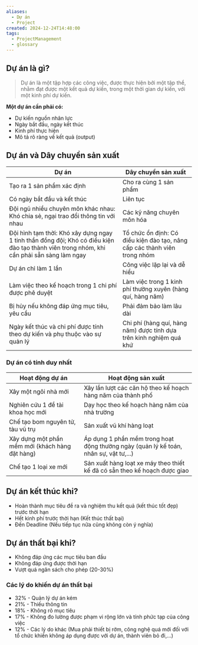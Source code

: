 ```yaml
---
aliases:
  - Dự án
  - Project
created: 2024-12-24T14:48:00
tags:
  - ProjectManagement
  - glossary
---
```

## Dự án là gì?

> Dự án là một tập hợp các công việc, được thực hiện bởi một tập thể, nhằm đạt được một kết quả dự kiến, trong một thời gian dự kiến, với một kinh phí dự kiến.

**Một dự án cần phải có:**
- Dự kiến nguồn nhân lực
- Ngày bắt đầu, ngày kết thúc
- Kinh phí thực hiện
- Mô tả rõ ràng về kết quả (output)

## Dự án và Dây chuyền sản xuất

| Dự án                                                                                                                                     | Dây chuyền sản xuất                                                       |
| ----------------------------------------------------------------------------------------------------------------------------------------- | ------------------------------------------------------------------------- |
| Tạo ra 1 sản phẩm xác định                                                                                                                | Cho ra cùng 1 sản phẩm                                                    |
| Có ngày bắt đầu và kết thúc                                                                                                               | Liên tục                                                                  |
| Đội ngũ nhiều chuyên môn khác nhau: Khó chia sẻ, ngại trao đổi thông tin với nhau                                                         | Các kỹ năng chuyên môn hóa                                                |
| Đội hình tạm thời: Khó xây dựng ngay 1 tinh thần đồng đội; Khó có điều kiện đào tạo thành viên trong nhóm, khi cần phải sẵn sàng làm ngay | Tổ chức ổn định: Có điều kiện đào tạo, nâng cấp các thành viên trong nhóm |
| Dự án chỉ làm 1 lần                                                                                                                       | Công việc lặp lại và dễ hiểu                                              |
| Làm việc theo kế hoạch trong 1 chi phí được phê duyệt                                                                                     | Làm việc trong 1 kinh phí thường xuyên (hàng quí, hàng năm)               |
| Bị hủy nếu không đáp ứng mục tiêu, yêu cầu                                                                                                | Phải đảm bảo làm lâu dài                                                  |
| Ngày kết thúc và chi phí được tính theo dự kiến và phụ thuộc vào sự quản lý                                                               | Chi phí (hàng quí, hàng năm) được tính dựa trên kinh nghiệm quá khứ       |

### Dự án có tính duy nhất

| Hoạt động dự án                                 | Hoạt động sản xuất                                                                    |
| ----------------------------------------------- | ------------------------------------------------------------------------------------- |
| Xây một ngôi nhà mới                            | Xây lần lượt các căn hộ theo kế hoạch hàng năm của thành phố                          |
| Nghiên cứu 1 đề tài khoa học mới                | Dạy học theo kế hoạch hàng năm của nhà trường                                         |
| Chế tạo bom nguyên tử, tàu vũ trụ               | Sản xuất vũ khí hàng loạt                                                             |
| Xây dựng một phần mềm mới (khách hàng đặt hàng) | Áp dụng 1 phần mềm trong hoạt động thường ngày (quản lý kế toán, nhân sự, vật tư,...) |
| Chế tạo 1 loại xe mới                           | Sản xuất hàng loạt xe máy theo thiết kế đã có sẵn theo kế hoạch được giao             |

## Dự án kết thúc khi?

- Hoàn thành mục tiêu đề ra và nghiệm thu kết quả (kết thúc tốt đẹp) trước thời hạn
- Hết kinh phí trước thời hạn (Kết thúc thất bại)
- Đến Deadline (Nếu tiếp tục nữa cũng không còn ý nghĩa)

## Dự án thất bại khi?

- Không đáp ứng các mục tiêu ban đầu
- Không đáp ứng được thời hạn
- Vượt quá ngân sách cho phép (20-30%)

### Các lý do khiến dự án thất bại

- 32% - Quản lý dự án kém
- 21% - Thiếu thông tin
- 18% - Không rõ mục tiêu
- 17% - Không đo lường được phạm vi rộng lớn và tính phức tạp của công việc
- 12% - Các lý do khác (Mua phải thiết bị rởm, công nghệ quá mới đối với tổ chức khiến không áp dụng được với dự án, thành viên bỏ đi,...)